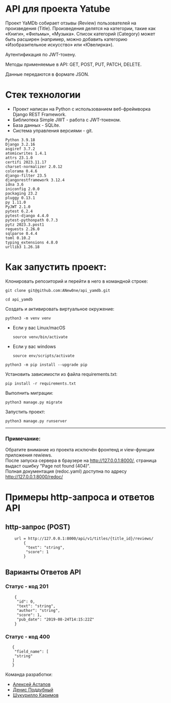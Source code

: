 # API для проекта Yatube
Проект YaMDb собирает отзывы (Review) пользователей на произведения (Title).
Произведения делятся на категории, такие как «Книги», «Фильмы», «Музыка».
Список категорий (Category) может быть расширен (например, можно добавить категорию «Изобразительное искусство» или «Ювелирка»).

Аутентификация по JWT-токену.  

Методы применяемые в API: GET, POST, PUT, PATCH, DELETE.  

Данные передаются в формате JSON.  

# Стек технологии
- Проект написан на Python с использованием веб-фреймворка Django REST Framework.
- Библиотека Simple JWT - работа с JWT-токеном.
- База данных - SQLite.
- Система управления версиями - git.

```
Python 3.9.18
Django 3.2.16
asgiref 3.7.2
atomicwrites 1.4.1
attrs 23.1.0
certifi 2023.11.17
charset-normalizer 2.0.12
colorama 0.4.6
django-filter 23.5
djangorestframework 3.12.4
idna 3.6
iniconfig 2.0.0
packaging 23.2
pluggy 0.13.1
py 1.11.0
PyJWT 2.1.0
pytest 6.2.4
pytest-django 4.4.0
pytest-pythonpath 0.7.3
pytz 2023.3.post1
requests 2.26.0
sqlparse 0.4.4
toml 0.10.2
typing_extensions 4.8.0
urllib3 1.26.18
```

# Как запустить проект:

Клонировать репозиторий и перейти в него в командной строке:

```
git clone git@github.com:ANew0ne/api_yamdb.git
```

```
cd api_yamdb
```

Cоздать и активировать виртуальное окружение:

```
python3 -m venv venv
```

* Если у вас Linux/macOS

    ```
    source venv/bin/activate
    ```

* Если у вас windows

    ```
    source env/scripts/activate
    ```

```
python3 -m pip install --upgrade pip
```

Установить зависимости из файла requirements.txt:

```
pip install -r requirements.txt
```

Выполнить миграции:

```
python3 manage.py migrate
```

Запустить проект:

```
python3 manage.py runserver
```

----
### Примечание:
Обратите внимание из проекта исключён фронтенд и view-функции приложения rewiews.  
После запуска сервера в браузере на http://127.0.0.1:8000/, страница выдаст ошибку "Page not found (404)".  
Полная документация (redoc.yaml) доступна по адресу http://127.0.0.1:8000/redoc/  

# Примеры http-запроса и ответов API

## http-запрос (POST)
```
    url = http://127.0.0.1:8000/api/v1/titles/{title_id}/reviews/
        {
         "text": "string",
         "score": 1
        }
```

## Варианты Ответов API

### Статус - код 201 
```
    {
     "id": 0,
     "text": "string",
     "author": "string",
     "score": 1,
     "pub_date": "2019-08-24T14:15:22Z"
    }
```

### Статус - код 400
```
   {
    "field_name": [
    "string"
   ]
   }
```

Команда разработки:  
- [Алексей Астапов](https://github.com/aleksei-astapoff)  
- [Денис Поддубный](https://github.com/ANew0ne)  
- [Шукурилло Каримов](https://github.com/gratefultolord)